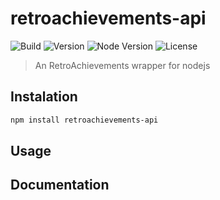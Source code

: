 # retroachievements-api

![Build](https://img.shields.io/github/actions/workflow/status/dilanluna/retroachievements-api/release.yml?branch=main) ![Version](https://img.shields.io/npm/v/@dilanluna/retroachievements-api) ![Node Version](https://img.shields.io/node/v/@dilanluna/retroachievements-api) ![License](https://img.shields.io/github/license/dilanluna/retroachievements-api)

> An RetroAchievements wrapper for nodejs

## Instalation

```sh
npm install retroachievements-api
```

## Usage

## Documentation
